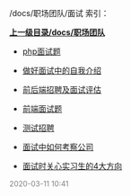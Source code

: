 /docs/职场团队/面试 索引：


**[上一级目录/docs/职场团队](/docs/职场团队/index.md)**

- [php面试题](/docs/职场团队/面试/php面试题.md)

- [做好面试中的自我介绍](/docs/职场团队/面试/做好面试中的自我介绍.md)

- [前后端招聘及面试评估](/docs/职场团队/面试/前后端招聘及面试评估.md)

- [前端面试题](/docs/职场团队/面试/前端面试题.md)

- [测试招聘](/docs/职场团队/面试/测试招聘.md)

- [面试中如何考察公司](/docs/职场团队/面试/面试中如何考察公司.md)

- [面试时关心实习生的4大方向](/docs/职场团队/面试/面试时关心实习生的4大方向.md)


<font size=2 color='grey'> 2020-03-11 10:41 </font>
